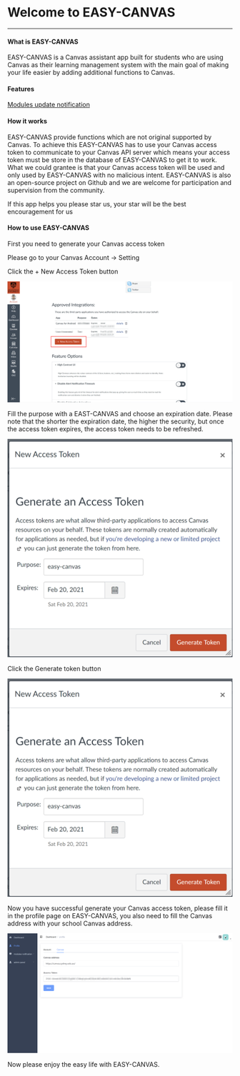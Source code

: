 # Welcome to EASY-CANVAS
----
#### What is EASY-CANVAS
EASY-CANVAS is a Canvas assistant app built for students who are using Canvas as their learning management
system with the main goal of making your life easier by adding additional functions to Canvas.

#### Features

[Modules update notification](/MODULES_UPDATA_NOTIFICATION_README.md)


#### How it works
EASY-CANVAS provide functions which are not original supported by Canvas. To achieve this EASY-CANVAS has to use
your Canvas access token to communicate to your Canvas API server which means your access token must be store in
the database of EASY-CANVAS to get it to work. What we could grantee is that your Canvas access token will be used 
and only used by EASY-CANVAS with no malicious intent. EASY-CANVAS is also an open-source project on Github and we
are welcome for participation and supervision from the community.

If this app helps you please star us, your star will be the best encouragement for us

#### How to use EASY-CANVAS
First you need to generate your Canvas access token

Please go to your Canvas Account -> Setting

Click the + New Access Token button

![](/img/token1.png)

Fill the purpose with a EAST-CANVAS and choose an expiration date. Please note that the shorter the expiration date, 
the higher the security, but once the access token expires, the access token needs to be refreshed.

![](/img/token2.png)

Click the Generate token button

![](/img/token2.png)

Now you have successful generate your Canvas access token, please fill it in the profile page on EASY-CANVAS, you also need to fill the 
Canvas address with your school Canvas address.

![](/img/profile.png)

Now please enjoy the easy life with EASY-CANVAS.


